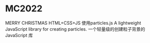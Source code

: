 # MC2022
MERRY CHRISTMAS
HTML+CSS+JS
使用particles.js
  A lightweight JavaScript library for creating particles.
  一个轻量级的创建粒子背景的 JavaScript 库

